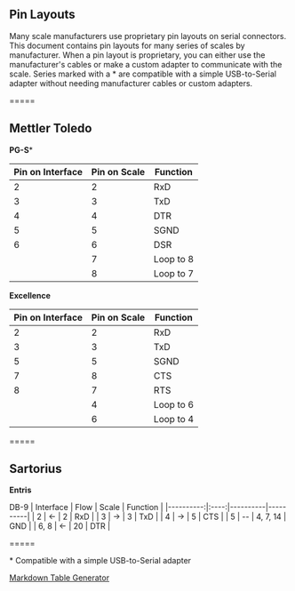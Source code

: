 Pin Layouts
-----------

Many scale manufacturers use proprietary pin layouts on serial connectors. This document contains pin layouts for many series of scales by manufacturer. When a pin layout is proprietary, you can either use the manufacturer's cables or make a custom adapter to communicate with the scale. Series marked with a * are compatible with a simple USB-to-Serial adapter without needing manufacturer cables or custom adapters.

=====

Mettler Toledo
--------------

**PG-S**\*

| Pin on Interface | Pin on Scale | Function  |
|------------------|--------------|-----------|
| 2                | 2            | RxD       |
| 3                | 3            | TxD       |
| 4                | 4            | DTR       |
| 5                | 5            | SGND      |
| 6                | 6            | DSR       |
|                  | 7            | Loop to 8 |
|                  | 8            | Loop to 7 |

**Excellence**

| Pin on Interface | Pin on Scale | Function  |
|------------------|--------------|-----------|
| 2                | 2            | RxD       |
| 3                | 3            | TxD       |
| 5                | 5            | SGND      |
| 7                | 8            | CTS       |
| 8                | 7            | RTS       |
|                  | 4            | Loop to 6 |
|                  | 6            | Loop to 4 |

=====

Sartorius
---------

**Entris**

DB-9
| Interface | Flow | Scale    | Function |
|----------:|:----:|----------|----------|
| 2         |  <-  | 2        | RxD      |
| 3         |  ->  | 3        | TxD      |
| 4         |  ->  | 5        | CTS      |
| 5         |  --  | 4, 7, 14 | GND      |
| 6, 8      |  <-  | 20       | DTR      |

=====

\* Compatible with a simple USB-to-Serial adapter

[Markdown Table Generator](https://www.tablesgenerator.com/markdown_tables)